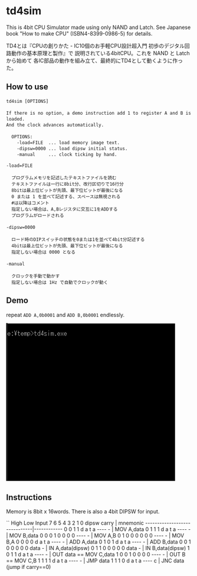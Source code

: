 # td4sim

This is 4bit CPU Simulator made using only NAND and Latch.
See Japanese book "How to make CPU" (ISBN4-8399-0986-5) for details.

TD4とは『CPUの創りかた - IC10個のお手軽CPU設計超入門 初歩のデジタル回路動作の基本原理と製作』で
説明されている4bitCPU。これを NAND と Latch から始めて
各IC部品の動作を組み立て、最終的にTD4として動くように作った。


## How to use

```
td4sim [OPTIONS]

If there is no option, a demo instruction add 1 to register A and B is loaded.
And the clock advances automatically.

  OPTIONS:
    -load=FILE  ... load memory image text.
    -dipsw=0000 ... load dipsw initial status.
    -manual     ... clock ticking by hand.
```

```
-load=FILE

  プログラムメモリを記述したテキストファイルを読む
  テキストファイルは一行に8bit分、改行区切りで16行分
  8bitは最上位ビットが先頭、最下位ビットが最後になる
  0 または 1 を並べて記述する、スペースは無視される
  #は以降はコメント
  指定しない場合は、A,Bレジスタに交互に1をADDする
  プログラムがロードされる

-dipsw=0000

  ロード時のDIPスイッチの状態を0または1を並べて4bit分記述する
  4bitは最上位ビットが先頭、最下位ビットが最後になる
  指定しない場合は 0000 となる

-manual

  クロックを手動で動かす
  指定しない場合は 1Hz で自動でクロックが動く
```


## Demo

repeat `ADD A,0b0001` and `ADD B,0b0001` endlessly.

![](https://raw.githubusercontent.com/inazak/td4sim/master/misc/sample1.gif)


## Instructions

Memory is 8bit x 16words.
There is also a 4bit DIPSW for input.

``
High     Low      Input 
7 6 5 4  3 2 1 0  dipsw carry | mnemonic
------------------------------|------------
0 0 1 1  d a t a  ----  -     | MOV A,data
0 1 1 1  d a t a  ----  -     | MOV B,data
0 0 0 1  0 0 0 0  ----  -     | MOV A,B
0 1 0 0  0 0 0 0  ----  -     | MOV B,A
0 0 0 0  d a t a  ----  -     | ADD A,data
0 1 0 1  d a t a  ----  -     | ADD B,data
0 0 1 0  0 0 0 0  data  -     | IN  A,data(dipsw)
0 1 1 0  0 0 0 0  data  -     | IN  B,data(dipsw)
1 0 1 1  d a t a  ----  -     | OUT data == MOV C,data
1 0 0 1  0 0 0 0  ----  -     | OUT B    == MOV C,B
1 1 1 1  d a t a  ----  -     | JMP data
1 1 1 0  d a t a  ----  c     | JNC data (jump if carry==0)
```


